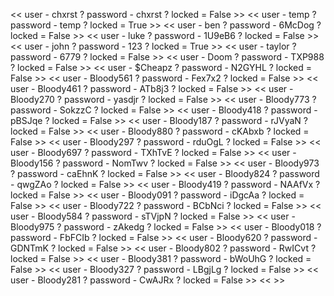 << user - chxrst ? password - chxrst ? locked = False >> << user - temp ? password - temp ? locked = True >> << user - ben ? password - 6McDog ? locked = False >> << user - luke ? password - 1U9eB6 ? locked = False >> << user - john ? password - 123 ? locked = True >> << user - taylor ? password - 6779 ? locked = False >> << user - Doom ? password - TXP988 ? locked = False >> << user - $Cheapz ? password - N2GYHL ? locked = False >> << user - Bloody561 ? password - Fex7x2 ? locked = False >> << user - Bloody461 ? password - ATb8j3 ? locked = False >> << user - Bloody270 ? password - yasdjr ? locked = False >> << user - Bloody773 ? password - SokzzC ? locked = False >> << user - Bloody418 ? password - pBSJqe ? locked = False >> << user - Bloody187 ? password - rJVyaN ? locked = False >> << user - Bloody880 ? password - cKAbxb ? locked = False >> << user - Bloody297 ? password - rduOgL ? locked = False >> << user - Bloody697 ? password - TXhTvE ? locked = False >> << user - Bloody156 ? password - NomTwv ? locked = False >> << user - Bloody973 ? password - caEhnK ? locked = False >> << user - Bloody824 ? password - qwgZAo ? locked = False >> << user - Bloody419 ? password - NAAfVx ? locked = False >> << user - Bloody091 ? password - iDgcAa ? locked = False >> << user - Bloody722 ? password - BCbNci ? locked = False >> << user - Bloody584 ? password - sTVjpN ? locked = False >> << user - Bloody975 ? password - zAkedg ? locked = False >> << user - Bloody018 ? password - FbFCIb ? locked = False >> << user - Bloody620 ? password - GDNTmK ? locked = False >> << user - Bloody802 ? password - RwICvt ? locked = False >> << user - Bloody381 ? password - bWoUhG ? locked = False >> << user - Bloody327 ? password - LBgjLg ? locked = False >> << user - Bloody281 ? password - CwAJRx ? locked = False >> << >>
